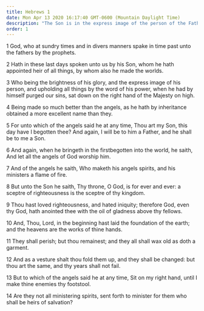 ```yaml
---
title: Hebrews 1
date: Mon Apr 13 2020 16:17:40 GMT-0600 (Mountain Daylight Time)
description: "The Son is in the express image of the person of the Father—Christ is the Only Begotten Son and thus above the angels."
order: 1
---
```


1 God, who at sundry times and in divers manners spake in time past unto the fathers by the prophets.

2 Hath in these last days spoken unto us by his Son, whom he hath appointed heir of all things, by whom also he made the worlds.

3 Who being the brightness of his glory, and the express image of his person, and upholding all things by the word of his power, when he had by himself purged our sins, sat down on the right hand of the Majesty on high.

4 Being made so much better than the angels, as he hath by inheritance obtained a more excellent name than they.

5 For unto which of the angels said he at any time, Thou art my Son, this day have I begotten thee? And again, I will be to him a Father, and he shall be to me a Son.

6 And again, when he bringeth in the firstbegotten into the world, he saith, And let all the angels of God worship him.

7 And of the angels he saith, Who maketh his angels spirits, and his ministers a flame of fire.

8 But unto the Son he saith, Thy throne, O God, is for ever and ever: a sceptre of righteousness is the sceptre of thy kingdom.

9 Thou hast loved righteousness, and hated iniquity; therefore God, even thy God, hath anointed thee with the oil of gladness above thy fellows.

10 And, Thou, Lord, in the beginning hast laid the foundation of the earth; and the heavens are the works of thine hands.

11 They shall perish; but thou remainest; and they all shall wax old as doth a garment.

12 And as a vesture shalt thou fold them up, and they shall be changed: but thou art the same, and thy years shall not fail.

13 But to which of the angels said he at any time, Sit on my right hand, until I make thine enemies thy footstool.

14 Are they not all ministering spirits, sent forth to minister for them who shall be heirs of salvation?
